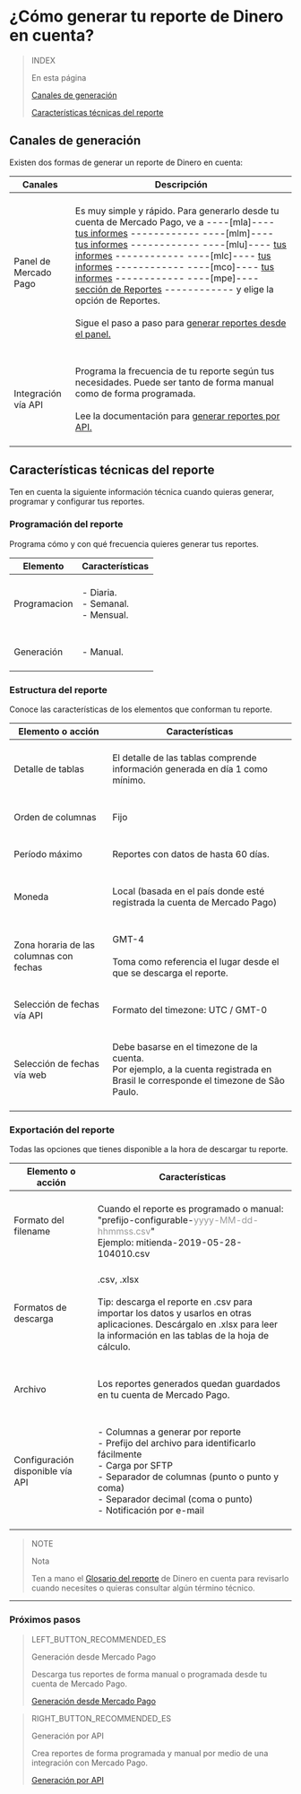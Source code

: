 # ¿Cómo generar tu reporte de Dinero en cuenta?

> INDEX
>
> En esta página
>
> [Canales de generación](#bookmark_canales_de_generación)
>
> [Características técnicas del reporte](#bookmark_características_técnicas_del_reporte)


## Canales de generación

Existen dos formas de generar un reporte de Dinero en cuenta: 

| Canales | Descripción |
| ------- | ----------- |
| Panel de Mercado Pago | <br/>Es muy simple y rápido. Para generarlo desde tu cuenta de Mercado Pago, ve a ----[mla]---- [tus informes](https://www.mercadopago.com.ar/balance/reports?page=1#!/settlement-report) ------------ ----[mlm]---- [tus informes](https://www.mercadopago.com.mx/balance/reports?page=1#!/settlement-report) ------------ ----[mlu]---- [tus informes](https://www.mercadopago.com.uy/balance/reports?page=1#!/settlement-report) ------------ ----[mlc]---- [tus informes](https://www.mercadopago.cl/balance/reports?page=1#!/settlement-report) ------------ ----[mco]---- [tus informes](https://www.mercadopago.com.co/balance/reports?page=1#!/settlement-report) ------------ ----[mpe]---- [sección de Reportes](https://www.mercadopago.com.pe/balance/reports?page=1#!/settlement-report) ------------ y elige la opción de Reportes.<br/><br/>Sigue el paso a paso para [generar reportes desde el panel.](https://www.mercadopago.com.ar/developers/es/guides/manage-account/account-money/panel/)<br/><br/> |
| Integración vía API | <br/>Programa la frecuencia de tu reporte según tus necesidades. Puede ser tanto de forma manual como de forma programada.<br/><br/>Lee la documentación para [generar reportes por API.](https://www.mercadopago.com.ar/developers/es/guides/manage-account/account-money/api/) <br/><br/>|


## Características técnicas del reporte

Ten en cuenta la siguiente información técnica cuando quieras generar, programar y configurar tus reportes.

### Programación del reporte

Programa cómo y con qué frecuencia quieres generar tus reportes. 


| Elemento | Características |
| ------------ |	--------    |
| Programacion | <br/>-  Diaria.<br/>  -  Semanal.<br/>-  Mensual. <br/><br/> |
| Generación  | <br/>-  Manual.<br/><br/>  |


### Estructura del reporte

Conoce las características de los elementos que conforman tu reporte.


| Elemento o acción | Características |
| ------------ |	--------    |
| Detalle de tablas | <br/>El detalle de las tablas comprende información generada en día 1 como mínimo.<br/> <br/>  |
| Orden de columnas |<br/> Fijo <br/> <br/> |
| Período máximo | <br/> Reportes con datos de hasta 60 días. <br/> <br/> |
| Moneda | <br/> Local (basada en el país donde esté registrada la cuenta de Mercado Pago) <br/> <br/> |
| Zona horaria de las columnas con fechas | <br/> GMT-4 <br/> <br>Toma como referencia el lugar desde el que se descarga el reporte.<br/><br/> |
| Selección de fechas vía API |<br/>  Formato del timezone: UTC / GMT-0 <br/> <br/> |
| Selección de fechas vía web | <br/> Debe basarse en el timezone de la cuenta. <br/>Por ejemplo, a la cuenta registrada en Brasil le corresponde el timezone de São Paulo. <br/> <br/> |


### Exportación del reporte

Todas las opciones que tienes disponible a la hora de descargar tu reporte.

| Elemento o acción | Características |
| ------------ |	--------    |
| Formato del filename | <br/>Cuando el reporte es programado o manual:<br/> "prefijo-configurable-<span style='color:#999999;'>yyyy-MM-dd-hhmmss.csv</span>" <br/> Ejemplo:  mitienda-2019-05-28-104010.csv<br/> |
| Formatos de descarga | <br/>.csv, .xlsx <br/><br/>Tip: descarga el reporte en .csv para importar los datos y usarlos en otras aplicaciones. Descárgalo en .xlsx para leer la información en las tablas de la hoja de cálculo. <br/><br/> |
| Archivo | <br/>Los reportes generados quedan guardados en tu cuenta de Mercado Pago.<br/><br/> |
| Configuración disponible vía API | <br/>-  Columnas a generar por reporte<br/> -  Prefijo del archivo para identificarlo fácilmente<br/> -  Carga por SFTP<br/> -  Separador de columnas (punto o punto y coma)<br/> -  Separador decimal (coma o punto)<br/> -  Notificación por e-mail<br/><br/> |



> NOTE
>
> Nota
>
> Ten a mano el [Glosario del reporte](https://www.mercadopago.com.ar/developers/es/guides/manage-account/account-money/glossary/) de Dinero en cuenta para revisarlo cuando necesites o quieras consultar algún término técnico.

<hr/>

### Próximos pasos

> LEFT_BUTTON_RECOMMENDED_ES
>
> Generación desde Mercado Pago  
>
> Descarga tus reportes de forma manual o programada desde tu cuenta de Mercado Pago.
>
> [Generación desde Mercado Pago](https://www.mercadopago.com.ar/developers/es/guides/manage-account/account-money/panel/)

> RIGHT_BUTTON_RECOMMENDED_ES
>
> Generación por API
>
> Crea reportes de forma programada y manual por medio de una integración con Mercado Pago.
>
> [Generación por API](https://www.mercadopago.com.ar/developers/es/guides/manage-account/account-money/api/)
